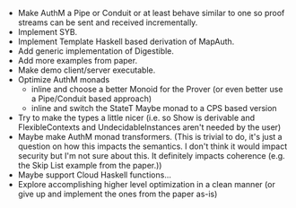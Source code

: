 * Make AuthM a Pipe or Conduit or at least behave similar to one so proof streams can be sent and received incrementally.
* Implement SYB.
* Implement Template Haskell based derivation of MapAuth.
* Add generic implementation of Digestible.
* Add more examples from paper.
* Make demo client/server executable.
* Optimize AuthM monads 
    * inline and choose a better Monoid for the Prover (or even better use a Pipe/Conduit based approach)
    * inline and switch the StateT Maybe monad to a CPS based version
* Try to make the types a little nicer (i.e. so Show is derivable and FlexibleContexts and UndecidableInstances aren't needed by the user)
* Maybe make AuthM monad transformers.  (This is trivial to do, it's just a question on how this impacts the semantics.  I don't think it would impact security but I'm not sure about this.  It definitely impacts coherence (e.g. the Skip List example from the paper.))
* Maybe support Cloud Haskell functions...
* Explore accomplishing higher level optimization in a clean manner (or give up and implement the ones from the paper as-is)
